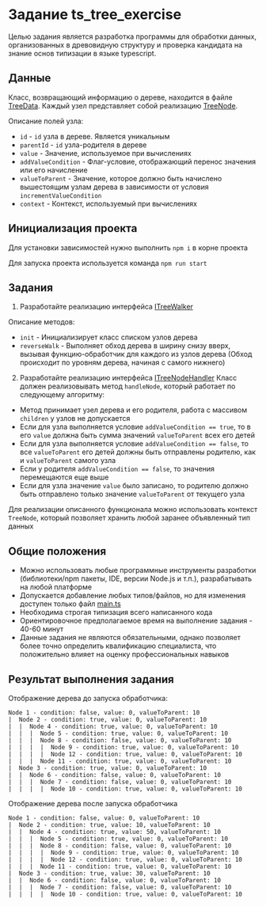# Задание ts_tree_exercise

Целью задания является разработка программы для обработки данных, организованных в древовидную структуру и проверка кандидата на знание основ типизации в языке typescript.

## Данные

Класс, возвращающий информацию о дереве, находится в файле [TreeData](./src/data/TreeData.ts). Каждый узел представляет собой реализацию [TreeNode](./src/models/TreeNode.ts).

Описание полей узла:
- `id` - `id` узла в дереве. Является уникальным
- `parentId` - `id` узла-родителя в дереве
- `value` - Значение, используемое при вычислениях
- `addValueCondition` - Флаг-условие, отображающий перенос значения или его начисление
- `valueToParent` - Значение, которое должно быть начислено вышестоящим узлам дерева в зависимости от условия `incrementValueCondition`
- `context` - Контекст, используемый при вычислениях

## Инициализация проекта

Для установки зависимостей нужно выполнить `npm i` в корне проекта

Для запуска проекта используется команда `npm run start` 

## Задания

1. Разработайте реализацию интерфейса [ITreeWalker](./src/interfaces/ITreeWalker.ts)

Описание методов:
- `init` - Инициализирует класс списком узлов дерева
- `reverseWalk` - Выполняет обход дерева в ширину снизу вверх, вызывая функцию-обработчик для каждого из узлов дерева (Обход происходит по уровням дерева, начиная с самого нижнего)

2. Разработайте реализацию интерфейса [ITreeNodeHandler](./src/interfaces/ITreeNodeHandler.ts)
Класс должен реализовывать метод `handleNode`, который работает по следующему алгоритму:

- Метод принимает узел дерева и его родителя, работа с массивом `children` у узлов не допускается
- Если для узла выполняется условие `addValueCondition == true`, то в его `value` должна быть сумма значений `valueToParent` всех его детей
- Если для узла выполняется условие `addValueCondition == false`, то все `valueToParent` его детей должны быть отправлены родителю, как и `valueToParent` самого узла
- Если у родителя `addValueCondition == false`, то значения перемещаются еще выше
- Если для узла значение `value` было записано, то родителю должно быть отправлено только значение `valueToParent` от текущего узла

Для реализации описанного функционала можно использовать контекст `TreeNode`, который позволяет хранить любой заранее объявленный тип данных

## Общие положения

- Можно использовать любые программные инструменты разработки (библиотеки/npm пакеты, IDE, версии Node.js и т.п.), разрабатывать на любой платформе
- Допускается добавление любых типов/файлов, но для изменения доступен только файл [main.ts](./src/main.ts)
- Необходима строгая типизация всего написанного кода
- Ориентировочное предполагаемое время на выполнение задания - 40-60 минут
- Данные задания не являются обязательными, однако позволяет более точно определить квалификацию специалиста, что положительно влияет на оценку профессиональных навыков

## Результат выполнения задания

Отображение дерева до запуска обработчика:
```
Node 1 - condition: false, value: 0, valueToParent: 10
|  Node 2 - condition: true, value: 0, valueToParent: 10
|  |  Node 4 - condition: true, value: 0, valueToParent: 10
|  |  |  Node 5 - condition: true, value: 0, valueToParent: 10
|  |  |  Node 8 - condition: false, value: 0, valueToParent: 10
|  |  |  |  Node 9 - condition: true, value: 0, valueToParent: 10
|  |  |  |  Node 12 - condition: true, value: 0, valueToParent: 10
|  |  |  Node 11 - condition: true, value: 0, valueToParent: 10
|  Node 3 - condition: true, value: 0, valueToParent: 10
|  |  Node 6 - condition: false, value: 0, valueToParent: 10
|  |  |  Node 7 - condition: false, value: 0, valueToParent: 10
|  |  |  |  Node 10 - condition: true, value: 0, valueToParent: 10
```

Отображение дерева после запуска обработчика
```
Node 1 - condition: false, value: 0, valueToParent: 10
|  Node 2 - condition: true, value: 10, valueToParent: 10
|  |  Node 4 - condition: true, value: 50, valueToParent: 10
|  |  |  Node 5 - condition: true, value: 0, valueToParent: 10
|  |  |  Node 8 - condition: false, value: 0, valueToParent: 10
|  |  |  |  Node 9 - condition: true, value: 0, valueToParent: 10
|  |  |  |  Node 12 - condition: true, value: 0, valueToParent: 10
|  |  |  Node 11 - condition: true, value: 0, valueToParent: 10
|  Node 3 - condition: true, value: 30, valueToParent: 10
|  |  Node 6 - condition: false, value: 0, valueToParent: 10
|  |  |  Node 7 - condition: false, value: 0, valueToParent: 10
|  |  |  |  Node 10 - condition: true, value: 0, valueToParent: 10
```
